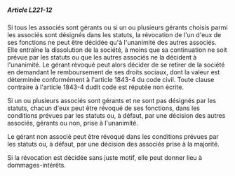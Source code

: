 ##### Article L221-12

Si tous les associés sont gérants ou si un ou plusieurs gérants choisis parmi les associés sont désignés dans les statuts, la révocation de l'un d'eux de ses fonctions ne peut être décidée qu'à l'unanimité des autres associés. Elle entraîne la dissolution de la société, à moins que sa continuation ne soit prévue par les statuts ou que les autres associés ne la décident à l'unanimité. Le gérant révoqué peut alors décider de se retirer de la société en demandant le remboursement de ses droits sociaux, dont la valeur est déterminée conformément à l'article 1843-4 du code civil. Toute clause contraire à l'article 1843-4 dudit code est réputée non écrite.

Si un ou plusieurs associés sont gérants et ne sont pas désignés par les statuts, chacun d'eux peut être révoqué de ses fonctions, dans les conditions prévues par les statuts ou, à défaut, par une décision des autres associés, gérants ou non, prise à l'unanimité.

Le gérant non associé peut être révoqué dans les conditions prévues par les statuts ou, à défaut, par une décision des associés prise à la majorité.

Si la révocation est décidée sans juste motif, elle peut donner lieu à dommages-intérêts.

